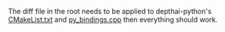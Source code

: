 The diff file in the root needs to be applied to depthai-python's [CMakeList.txt](extern/depthai-python/CMakeLists.txt) and [py_bindings.cpp](extern/depthai-python/src/py_bindings.cpp) then everything should work.